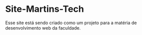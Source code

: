 # Site-Martins-Tech
Esse site está sendo criado como um projeto para a matéria de desenvolvimento web da faculdade.
